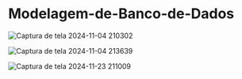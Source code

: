 # Modelagem-de-Banco-de-Dados

![Captura de tela 2024-11-04 210302](https://github.com/user-attachments/assets/9c2fb9d4-9831-45a7-aae7-977c35618299)

![Captura de tela 2024-11-04 213639](https://github.com/user-attachments/assets/7ed016d0-5368-4ef6-993f-2aba5826a155)

![Captura de tela 2024-11-23 211009](https://github.com/user-attachments/assets/e5d577b9-d67c-48f9-8298-c24758f47003)

